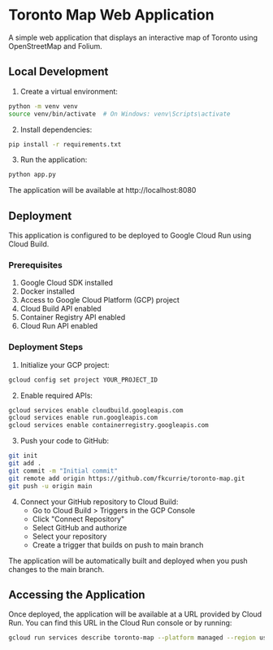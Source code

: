 # Toronto Map Web Application

A simple web application that displays an interactive map of Toronto using OpenStreetMap and Folium.

## Local Development

1. Create a virtual environment:
```bash
python -m venv venv
source venv/bin/activate  # On Windows: venv\Scripts\activate
```

2. Install dependencies:
```bash
pip install -r requirements.txt
```

3. Run the application:
```bash
python app.py
```

The application will be available at http://localhost:8080

## Deployment

This application is configured to be deployed to Google Cloud Run using Cloud Build.

### Prerequisites

1. Google Cloud SDK installed
2. Docker installed
3. Access to Google Cloud Platform (GCP) project
4. Cloud Build API enabled
5. Container Registry API enabled
6. Cloud Run API enabled

### Deployment Steps

1. Initialize your GCP project:
```bash
gcloud config set project YOUR_PROJECT_ID
```

2. Enable required APIs:
```bash
gcloud services enable cloudbuild.googleapis.com
gcloud services enable run.googleapis.com
gcloud services enable containerregistry.googleapis.com
```

3. Push your code to GitHub:
```bash
git init
git add .
git commit -m "Initial commit"
git remote add origin https://github.com/fkcurrie/toronto-map.git
git push -u origin main
```

4. Connect your GitHub repository to Cloud Build:
   - Go to Cloud Build > Triggers in the GCP Console
   - Click "Connect Repository"
   - Select GitHub and authorize
   - Select your repository
   - Create a trigger that builds on push to main branch

The application will be automatically built and deployed when you push changes to the main branch.

## Accessing the Application

Once deployed, the application will be available at a URL provided by Cloud Run. You can find this URL in the Cloud Run console or by running:

```bash
gcloud run services describe toronto-map --platform managed --region us-central1 --format 'value(status.url)'
``` 